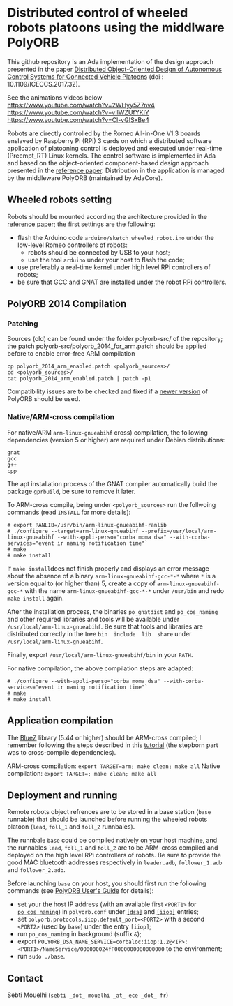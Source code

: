 # Distributed control of wheeled robots platoons using the middlware PolyORB

This github repository is an Ada implementation of the design approach presented in the paper [Distributed Object-Oriented Design of Autonomous Control Systems for Connected Vehicle Platoons](https://hal.archives-ouvertes.fr/hal-01592739) (doi : 10.1109/ICECCS.2017.32).

See the animations videos below<br/>
https://www.youtube.com/watch?v=2WHyy5Z7nv4<br/>
https://www.youtube.com/watch?v=vIlWZUfYKIY<br/>
https://www.youtube.com/watch?v=Cl-vGISxBe4

Robots are directly controlled by the Romeo All-in-One V1.3 boards enslaved by Raspberry Pi (RPi) 3 cards on which a distributed software application of platooning control is deployed and executed under real-time (Preempt_RT) Linux kernels. The control software  is implemented in Ada and based on the object-oriented component-based design approach presented in the [reference paper](https://hal.archives-ouvertes.fr/hal-01592739). Distribution in the application is managed by the middleware PolyORB (maintained by AdaCore).

## Wheeled robots setting

Robots should be mounted according the architecture provided in the [reference paper](https://hal.archives-ouvertes.fr/hal-01592739); the first settings are the following:
* flash the Arduino code `arduino/sketch_wheeled_robot.ino` under the low-level Romeo controllers of robots:
  - robots should be connected by USB to your host;
  - use the tool `arduino` under your host to flash the code; 
* use preferably a real-time kernel under high level RPi controllers of robots;
* be sure that GCC and GNAT are installed under the robot RPi controllers.

## PolyORB 2014 Compilation 
### Patching

Sources (old) can be found under the folder polyorb-src/ of the repository; the patch polyorb-src/polyorb_2014_for_arm.patch should be applied before to enable error-free ARM compilation 

```
cp polyorb_2014_arm_enabled.patch <polyorb_sources>/
cd <polyorb_sources>/
cat polyorb_2014_arm_enabled.patch | patch -p1
```

Compatibility issues are to be checked and fixed if a [newer version](https://github.com/AdaCore/PolyORB) of PolyORB should be used. 

### Native/ARM-cross compilation

For native/ARM `arm-linux-gnueabihf` cross) compilation, the following dependencies (version 5 or higher) are required under Debian distributions:
```
gnat
gcc
g++
cpp
```

The apt installation process of the GNAT compiler automatically build the package `gprbuild`, be sure to remove it later.

To ARM-cross compile, being under `<polyorb_sources>` run the follwoing commands (read `INSTALL` for more details):
```
# export RANLIB=/usr/bin/arm-linux-gnueabihf-ranlib
# ./configure --target=arm-linux-gnueabihf --prefix=/usr/local/arm-linux-gnueabihf --with-appli-perso="corba moma dsa" --with-corba-services="event ir naming notification time"`
# make
# make install
```

If `make install`does not finish properly and displays an error message about the absence of a binary `arm-linux-gnueabihf-gcc-*-*` where `*` is a version equal to (or higher than) 5, create a copy of `arm-linux-gnueabihf-gcc-*` with the name `arm-linux-gnueabihf-gcc-*-*` under `/usr/bin` and redo `make install` again.

After the installation process, the binaries `po_gnatdist` and `po_cos_naming` and other required libraries and tools will be available under `/usr/local/arm-linux-gnueabihf`. Be sure that tools and libraries are distributed correctly in the tree `bin  include  lib  share` under `/usr/local/arm-linux-gnueabihf`.

Finally, export `/usr/local/arm-linux-gnueabihf/bin` in your `PATH`.

For native compilation, the above compilation steps are adapted:

```
# ./configure --with-appli-perso="corba moma dsa" --with-corba-services="event ir naming notification time"`
# make
# make install
```

## Application compilation 

The [BlueZ](http://www.bluez.org/download/) library (5.44 or higher) should be ARM-cross compiled; I remember following the steps described in this [tutorial](https://wiki.beyondlogic.org/index.php?title=Cross_Compiling_BlueZ_Bluetooth_tools_for_ARM) (the stepborn part was to cross-compile dependencies).   

ARM-cross compilation: `export TARGET=arm; make clean; make all`
Native compilation: `export TARGET=; make clean; make all`

## Deployment and running
Remote robots object refrences are to be stored in a base station (`base` runnable) that should be launched before running the wheeled robots platoon (`lead`, `foll_1` and `foll_2` runnbales). 

The runnbale `base` could be compiled natively on your host machine, and the runnables `lead`, `foll_1` and `foll_2` are to be ARM-cross compiled and deployed on the high level RPi controllers of robots. Be sure to provide the good MAC bluetooth addresses respectively in `leader.adb`, `follower_1.adb` and `follower_2.adb`. 

Before launching `base` on your host, you should first run the following commands (see [PolyORB User's Guide](http://docs.adacore.com/live/wave/polyorb/html/polyorb_ug/ug_contents.html#) for details):
* set your the host IP address (with an available first `<PORT1>` for [`po_cos_naming`](http://docs.adacore.com/live/wave/polyorb/html/polyorb_ug/CORBA.html#po-cos-naming)) in `polyorb.conf` under [`[dsa]`](http://docs.adacore.com/live/wave/polyorb/html/polyorb_ug/Ada_Distributed_Systems_Annex_(DSA).html) and [`[iiop]`](http://docs.adacore.com/live/wave/polyorb/html/polyorb_ug/GIOP.html#iiop) entries;
* set `polyorb.protocols.iiop.default_port=<PORT2>` with a second `<PORT2>` (used by `base`) under the entry `[iiop]`;
* run `po_cos_naming` in background (suffix `&`);
* export `POLYORB_DSA_NAME_SERVICE=corbaloc:iiop:1.2@<IP>:<PORT1>/NameService/000000024fF0000000080000000` to the environment;
* run `sudo ./base`.

## Contact
Sebti Mouelhi (`sebti _dot_ mouelhi _at_ ece _dot_ fr`)
